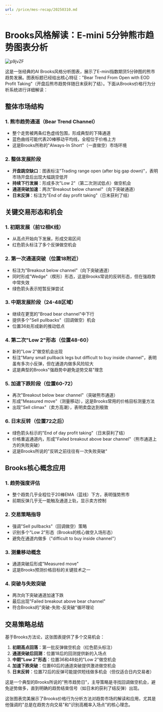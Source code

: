 ```yaml
---
url: /price/mes-recap/20250310.md
---
```

# Brooks风格解读：E-mini 5分钟熊市趋势图表分析

![p9jvZF](https://img.forecho.com/p9jvZF.png)

这是一张经典的Al Brooks风格分析图表，展示了E-mini指数期货5分钟图的熊市趋势发展。图表标题已经给出核心特征："Bear Trend From Open with EOD Profit Taking"（开盘后熊市趋势伴随日末获利了结）。下面从Brooks价格行为分析系统进行详细解读：

## 整体市场结构

### 1. 熊市趋势通道（Bear Trend Channel）

* 整个走势被两条红色虚线包围，形成典型的下降通道
* 蓝色曲线可能代表20棒移动平均线，全程位于价格上方
* 这是Brooks所称的"Always-In Short"（一直做空）市场环境

### 2. 整体发展阶段

* **开盘跳空缺口**：图表标注"Trading range open (after big gap down)"，表明市场开盘后出现大幅跳空低开
* **持续下行发展**：形成多次"Low 2"（第二次测试低点）做空机会
* **通道突破加速**：两次"Breakout below channel"（向下突破通道）
* **日末反弹**：标注为"End of day profit taking"（日末获利了结）

## 关键交易形态和机会

### 1. 初期发展（前12根K线）

* 从高点开始向下发展，形成交易区间
* 红色箭头标注了多个反弹做空机会

### 2. 第一次通道突破（位置18附近）

* 标注为"Breakout below channel"（向下突破通道）
* 同时形成"Wedge"（楔形）形态，这是Brooks常说的反转形态，但在强趋势中常失效
* 绿色箭头表示短暂反弹尝试

### 3. 中期发展阶段（24-48区域）

* 继续在更宽的"Broad bear channel"中下行
* 提供多个"Sell pullbacks"（回调做空）机会
* 位置36处形成新的推动低点

### 4. 第二次"Low 2"形态（位置48-60）

* 新的"Low 2"做空机会出现
* 标注"Many small pullback legs but difficult to buy inside channel"，表明虽有多次小反弹，但在通道内做多风险较大
* 这是典型的Brooks"强趋势中避免逆势交易"理念

### 5. 加速下跌阶段（位置60-72）

* 再次"Breakout below bear channel"（突破熊市通道）
* 形成"Measured move"（测量移动），这是Brooks常用的价格目标测量方法
* 出现"Sell climax"（卖方高潮），表明卖盘达到极致

### 6. 日末反转（位置72之后）

* 绿色箭头标示的"End of day profit taking"（日末获利了结）
* 价格重返通道内，形成"Failed breakout above bear channel"（熊市通道上方的失败突破）
* 这是Brooks所说的"反转之前往往有一次失败突破"

## Brooks核心概念应用

### 1. 趋势强度评估

* 整个趋势几乎全程位于20棒EMA（蓝线）下方，表明强势熊市
* 前期反弹几乎无一能触及通道上轨，显示卖方控制

### 2. 交易策略指导

* 强调"Sell pullbacks"（回调做空）策略
* 识别多个"Low 2"形态（Brooks的核心做空入场形态）
* 避免在通道内做多（"difficult to buy inside channel"）

### 3. 测量移动概念

* 通道突破后形成"Measured move"
* 这是Brooks预测价格目标的关键技术之一

### 4. 突破与失败突破

* 两次向下突破通道加速下跌
* 最后出现"Failed breakout above bear channel"
* 符合Brooks的"突破-失败-反突破"循环理论

## 交易策略总结

基于Brooks方法论，这张图表提供了多个交易机会：

1. **初期高点回落**：第一批反弹做空机会（红色箭头标注）
2. **通道突破后回测**：位置18后的回测提供新的入场点
3. **中期"Low 2"形态**：位置36和48处的"Low 2"做空机会
4. **加速下跌突破**：位置60后的通道突破提供激进做空机会
5. **日末反转**：位置72后的反弹可能提供短线做多机会（但仅适合日内交易者）

这是一个典型的Brooks所说的"熊市趋势日"，主导策略是寻找回调做空机会，避免逆势做多，直到明确的趋势结束信号（如日末的获利了结反弹）出现。

这张图表完美展示了Brooks价格行为分析方法对趋势市场的解读和应用，尤其是他强调的"总是在趋势方向交易"和"识别高概率入场点"的核心理念。
